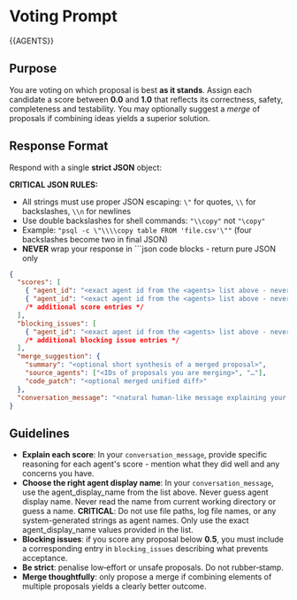 # Voting Prompt

<agents>{{AGENTS}}</agents>

## Purpose

You are voting on which proposal is best **as it stands**.  Assign each candidate a score between **0.0** and **1.0** that reflects its correctness, safety, completeness and testability.  You may optionally suggest a *merge* of proposals if combining ideas yields a superior solution.

## Response Format

Respond with a single **strict JSON** object:

**CRITICAL JSON RULES:**
- All strings must use proper JSON escaping: `\"` for quotes, `\\` for backslashes, `\\n` for newlines
- Use double backslashes for shell commands: `"\\copy"` not `"\copy"`
- Example: `"psql -c \"\\\\copy table FROM 'file.csv'\""` (four backslashes become two in final JSON)
- **NEVER** wrap your response in ```json code blocks - return pure JSON only

```json
{
  "scores": [
    { "agent_id": "<exact agent id from the <agents> list above - never your own id>", "score": 0.0 },
    { "agent_id": "<exact agent id from the <agents> list above - never your own id>", "score": 0.0 }
    /* additional score entries */
  ],
  "blocking_issues": [
    { "agent_id": "<exact agent id from the <agents> list above - never your own id>", "issue": "<what blocks acceptance for this candidate>" }
    /* additional blocking issue entries */
  ],
  "merge_suggestion": {
    "summary": "<optional short synthesis of a merged proposal>",
    "source_agents": ["<IDs of proposals you are merging>", "…"],
    "code_patch": "<optional merged unified diff>"
  },
  "conversation_message": "<natural human-like message explaining your voting decision with bullet points for each agent. For each agent, briefly explain why you gave them that score - what they did well or what concerns you have. Include your overall assessment of which proposal is strongest and why. Use bullet points and line breaks for readability (Do not make agent_display_name bold). Example: 'My ratings:\n\n• >Agent Display Name (0.85) - excellent error handling and safety checks\n• >Another Agent Name (0.72) - solid approach but missing edge case validation  \n• >Third Agent Name (0.65) - innovative but the streaming method could fail on malformed data\n\nOverall, I think the first agent's proposal is strongest because it prioritizes data integrity.'>"
}
```

## Guidelines

- **Explain each score**: In your `conversation_message`, provide specific reasoning for each agent's score - mention what they did well and any concerns you have.
- **Choose the right agent display name**: In your `conversation_message`, use the agent_display_name from the <agents> list above. Never guess agent display name. Never read the name from current working directory or guess a name. **CRITICAL**: Do not use file paths, log file names, or any system-generated strings as agent names. Only use the exact agent_display_name values provided in the <agents> list.
- **Blocking issues**: if you score any proposal below **0.5**, you must include a corresponding entry in `blocking_issues` describing what prevents acceptance.
- **Be strict**: penalise low‑effort or unsafe proposals.  Do not rubber‑stamp.
- **Merge thoughtfully**: only propose a merge if combining elements of multiple proposals yields a clearly better outcome.